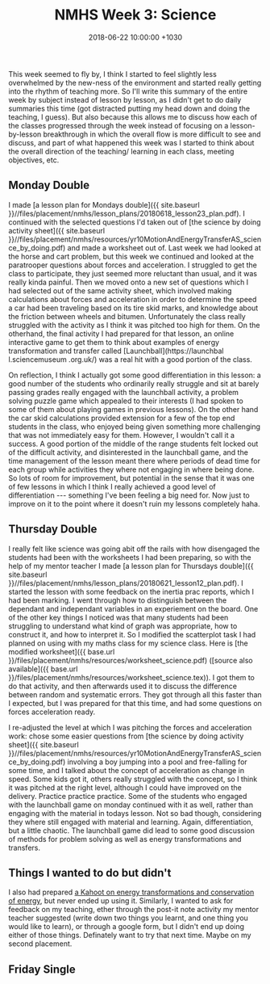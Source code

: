 ﻿---
layout: post
title:  "NMHS Week 3: Science"
date:   2018-06-22  10:00:00 +1030
categories: MTeach nmhsPlacement
---

This week seemed to fly by, I think I started to feel slightly less overwhelmed by the new-ness of the environment and started really getting into the rhythm of teaching more. So I'll write this summary of the entire week by subject instead of lesson by lesson, as I didn't get to do daily summaries this time (got distracted putting my head down and doing the teaching, I guess). But also because this allows me to discuss how each of the classes progressed through the week instead of focusing on a lesson-by-lesson breakthrough in which the overall flow is more difficult to see and discuss, and part of what happened this week was I started to think about the overall direction of the teaching/ learning in each class, meeting objectives, etc.



## Monday Double

I made [a lesson plan for Mondays double]({{ site.baseurl }}//files/placement/nmhs/lesson_plans/20180618_lesson23_plan.pdf). I continued with the selected questions I'd taken out of [the science by doing activity sheet]({{ site.baseurl }}//files/placement/nmhs/resources/yr10MotionAndEnergyTransferAS_science_by_doing.pdf) and made a worksheet out of. Last week we had looked at the horse and cart problem, but this week we continued and looked at the paratrooper questions about forces and acceleration. I struggled to get the class to participate, they just seemed more reluctant than usual, and it was really kinda painful. Then we moved onto a new set of questions which I had selected out of the same activity sheet, which involved making calculations about forces and acceleration in order to determine the speed a car had been traveling based on its tire skid marks, and knowledge about the friction between wheels and bitumen. Unfortunately the class really struggled with the activity as I think it was pitched too high for them. On the otherhand, the final activity I had prepared for that lesson, an online interactive game to get them to think about examples of energy transformation and transfer called [Launchball](https://launchbal
l.sciencemuseum
.org.uk/) was a real hit with a good portion of the class.

On reflection, I think I actually got some good differentiation in this lesson: a good number of the students who ordinarily really struggle and sit at barely passing grades really engaged with the launchball activity, a problem solving puzzle game which appealed to their interests (I had spoken to some of them about playing games in previous lessons). On the other hand the car skid calculations provided extension for a few of the top end students in the class, who enjoyed being given something more challenging that was not immediately easy for them. However, I wouldn't call it a success. A good portion of the middle of the range students felt locked out of the difficult activity, and disinterested in the launchball game, and the time management of the lesson meant there where periods of dead time for each group while activities they where not engaging in where being done. So lots of room for improvement, but potential in the sense that it was one of few lessons in which I think I really achieved a good level of differentiation --- something I've been feeling a big need for. Now just to improve on it to the point where it doesn't ruin my lessons completely haha.

## Thursday Double

I really felt like science was going abit off the rails with how disengaged the students had been with the worksheets I had been preparing, so with the help of my mentor teacher I made [a lesson plan for Thursdays double]({{ site.baseurl }}//files/placement/nmhs/lesson_plans/20180621_lesson12_plan.pdf). I started the lesson with some feedback on the inertia prac reports, which I had been marking. I went through how to distinguish between the dependant and independant variables in an experiement on the board. One of the other key things I noticed was that many students had been struggling to understand what kind of graph was appropriate, how to construct it, and how to interpret it. So I modified the scatterplot task I had planned on using with my maths class for my science class. Here is [the modified worksheet]({{ base.url }}/files/placement/nmhs/resources/worksheet_science.pdf) ([source also available]({{ base.url }}/files/placement/nmhs/resources/worksheet_science.tex)). I got them to do that activity, and then afterwards used it to discuss the difference between random and systematic errors. They got through all this faster than I expected, but I was prepared for that this time, and had some questions on forces acceleration ready.

I re-adjusted the level at which I was pitching the forces and acceleration work: chose some easier questions from [the science by doing activity sheet]({{ site.baseurl }}//files/placement/nmhs/resources/yr10MotionAndEnergyTransferAS_science_by_doing.pdf) involving a boy jumping into a pool and free-falling for some time, and I talked about the concept of acceleration as change in speed. Some kids got it, others really struggled with the concept, so I think it was pitched at the right level, although I could have improved on the delivery. Practice practice practice. Some of the students who engaged with the launchball game on monday continued with it as well, rather than engaging with the material in todays lesson. Not so bad though, considering they where still engaged with material and learning. Again, differentiation, but a little chaotic. The launchball game did lead to some good discussion of methods for problem solving as well as energy transformations and transfers. 

## Things I wanted to do but didn't

I also had prepared [a Kahoot on energy transformations and conservation of energy](https://play.kahoot.it/#/k/84dfd4f8-a04e-4125-96b0-415b06a8fb55), but never ended up using it. Similarly, I wanted to ask for feedback on my teaching, ether through the post-it note activity my mentor teacher suggested (write down two things you learnt, and one thing you would like to learn), or through a google form, but I didn't end up doing either of those things. Definately want to try that next time. Maybe on my second placement.

## Friday Single












